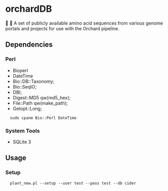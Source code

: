 # orchardDB
:apple: :deciduous_tree: A set of publicly available amino acid sequences from various genome portals and projects for use with the Orchard pipeline.


## Dependencies
### Perl
 * Bioperl
 * DateTime
 * Bio::DB::Taxonomy;
 * Bio::SeqIO;
 * DBI;
 * Digest::MD5 qw(md5_hex);
 * File::Path qw(make_path);
 * Getopt::Long; 
```
  sudo cpanm Bio::Perl DateTime
```
### System Tools
 * SQLite 3

## Usage
### Setup
```
  plant_new.pl --setup --user test --pass test --db cider
```
